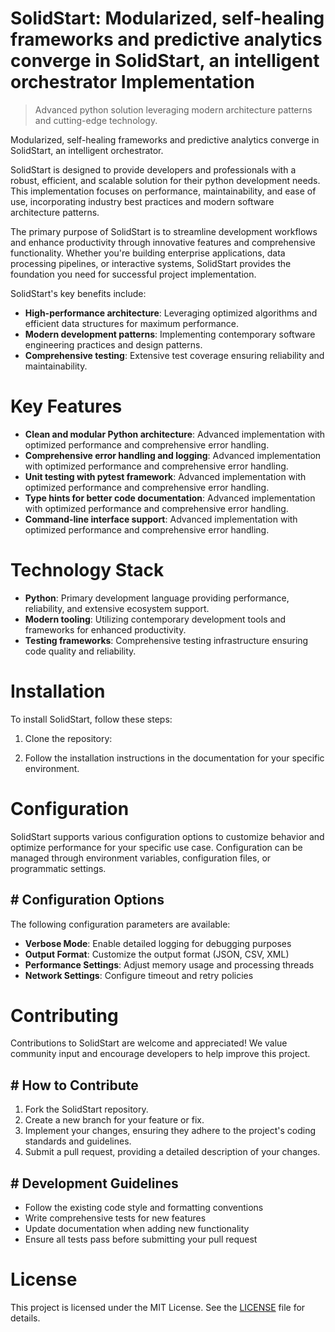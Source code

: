 <!-- fallback_SolidStart_20251026192516_35825 -->

# SolidStart: Modularized, self-healing frameworks and predictive analytics converge in SolidStart, an intelligent orchestrator Implementation
> Advanced python solution leveraging modern architecture patterns and cutting-edge technology.

Modularized, self-healing frameworks and predictive analytics converge in SolidStart, an intelligent orchestrator.

SolidStart is designed to provide developers and professionals with a robust, efficient, and scalable solution for their python development needs. This implementation focuses on performance, maintainability, and ease of use, incorporating industry best practices and modern software architecture patterns.

The primary purpose of SolidStart is to streamline development workflows and enhance productivity through innovative features and comprehensive functionality. Whether you're building enterprise applications, data processing pipelines, or interactive systems, SolidStart provides the foundation you need for successful project implementation.

SolidStart's key benefits include:

* **High-performance architecture**: Leveraging optimized algorithms and efficient data structures for maximum performance.
* **Modern development patterns**: Implementing contemporary software engineering practices and design patterns.
* **Comprehensive testing**: Extensive test coverage ensuring reliability and maintainability.

# Key Features

* **Clean and modular Python architecture**: Advanced implementation with optimized performance and comprehensive error handling.
* **Comprehensive error handling and logging**: Advanced implementation with optimized performance and comprehensive error handling.
* **Unit testing with pytest framework**: Advanced implementation with optimized performance and comprehensive error handling.
* **Type hints for better code documentation**: Advanced implementation with optimized performance and comprehensive error handling.
* **Command-line interface support**: Advanced implementation with optimized performance and comprehensive error handling.

# Technology Stack

* **Python**: Primary development language providing performance, reliability, and extensive ecosystem support.
* **Modern tooling**: Utilizing contemporary development tools and frameworks for enhanced productivity.
* **Testing frameworks**: Comprehensive testing infrastructure ensuring code quality and reliability.

# Installation

To install SolidStart, follow these steps:

1. Clone the repository:


2. Follow the installation instructions in the documentation for your specific environment.

# Configuration

SolidStart supports various configuration options to customize behavior and optimize performance for your specific use case. Configuration can be managed through environment variables, configuration files, or programmatic settings.

## # Configuration Options

The following configuration parameters are available:

* **Verbose Mode**: Enable detailed logging for debugging purposes
* **Output Format**: Customize the output format (JSON, CSV, XML)
* **Performance Settings**: Adjust memory usage and processing threads
* **Network Settings**: Configure timeout and retry policies

# Contributing

Contributions to SolidStart are welcome and appreciated! We value community input and encourage developers to help improve this project.

## # How to Contribute

1. Fork the SolidStart repository.
2. Create a new branch for your feature or fix.
3. Implement your changes, ensuring they adhere to the project's coding standards and guidelines.
4. Submit a pull request, providing a detailed description of your changes.

## # Development Guidelines

* Follow the existing code style and formatting conventions
* Write comprehensive tests for new features
* Update documentation when adding new functionality
* Ensure all tests pass before submitting your pull request

# License

This project is licensed under the MIT License. See the [LICENSE](https://github.com/demaagro/SolidStart/blob/main/LICENSE) file for details.
